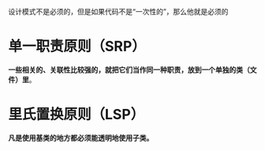 设计模式不是必须的，但是如果代码不是“一次性的”，那么他就是必须的

#  单一职责原则（SRP）
**一些相关的、关联性比较强的，就把它们当作同一种职责，放到一个单独的类（文件）里**。

# 里氏置换原则（LSP）
**凡是使用基类的地方都必须能透明地使用子类。**
